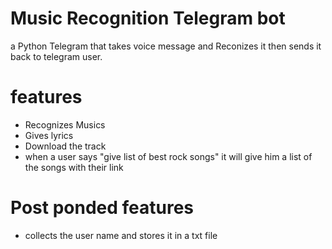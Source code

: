 # Music Recognition Telegram bot
a Python Telegram that takes voice message and Reconizes it then sends it back to telegram user.

# features
- Recognizes Musics
- Gives lyrics 
- Download the track 
- when a user says "give list of best rock songs" it will give him a list of the songs with their link
# Post ponded features
- collects the user name and stores it in a txt file
